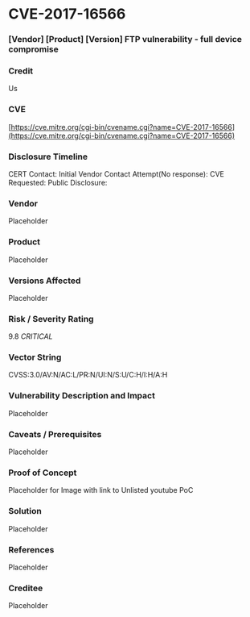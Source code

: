 # CVE-2017-16566

### [Vendor] [Product] [Version] FTP vulnerability - full device compromise

### Credit  
Us

### CVE
[https://cve.mitre.org/cgi-bin/cvename.cgi?name=CVE-2017-16566](https://cve.mitre.org/cgi-bin/cvename.cgi?name=CVE-2017-16566)

### Disclosure Timeline  
CERT Contact:
Initial Vendor Contact Attempt(No response):
CVE Requested:
Public Disclosure:

### Vendor  
Placeholder

### Product  
Placeholder

### Versions Affected  
Placeholder  

### Risk / Severity Rating
9.8 *CRITICAL*  
  ### Vector String  
  CVSS:3.0/AV:N/AC:L/PR:N/UI:N/S:U/C:H/I:H/A:H
  
### Vulnerability Description and Impact 
Placeholder

### Caveats / Prerequisites 
Placeholder

### Proof of Concept 
Placeholder for Image with link to Unlisted youtube PoC

### Solution 
Placeholder

### References 
Placeholder

### Creditee 
Placeholder
